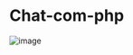 ﻿# Chat-com-php

![image](https://user-images.githubusercontent.com/48861829/147181594-799131e8-c339-4b8b-80e0-136b463b9da4.png)
